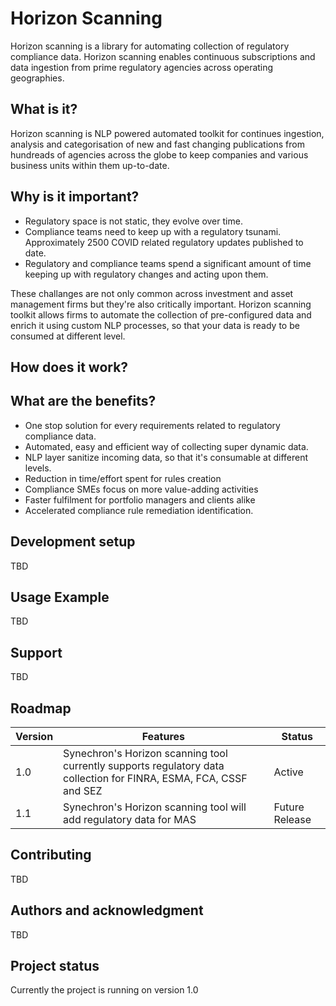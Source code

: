 # Horizon Scanning
Horizon scanning is a library for automating collection of regulatory compliance data.
Horizon scanning enables continuous subscriptions and data ingestion from prime regulatory agencies across operating geographies.

## What is it?
Horizon scanning is NLP powered automated toolkit for continues ingestion, analysis and categorisation of new and fast changing publications from hundreads of agencies across the globe to keep companies and various business units within them up-to-date. 

## Why is it important?
- Regulatory space is not static, they evolve over time.
- Compliance teams need to keep up with a regulatory tsunami. Approximately 2500 COVID related regulatory updates published to date.
- Regulatory and compliance teams spend a significant amount of time keeping up with regulatory changes and acting upon them.

These challanges are not only common across investment and asset management firms but they're also critically important. Horizon scanning toolkit allows firms to automate the collection of pre-configured data and enrich it using custom NLP processes, so that your data is ready to be consumed at different level.  

## How does it work?

## What are the benefits?
- One stop solution for every requirements related to regulatory compliance data. 
- Automated, easy and efficient way of collecting super dynamic data. 
- NLP layer sanitize incoming data, so that it's consumable at different levels. 
- Reduction in time/effort spent for rules creation
- Compliance SMEs focus on more value-adding activities
- Faster fulfilment for portfolio managers and clients alike
- Accelerated compliance rule remediation identification.


## Development setup
TBD

## Usage Example
TBD

## Support
TBD

## Roadmap
| Version | Features | Status |
| ------ | ------ | ------ | 
| 1.0 | Synechron's Horizon scanning tool currently supports regulatory data collection for FINRA, ESMA, FCA, CSSF and SEZ | Active |
| 1.1 | Synechron's Horizon scanning tool will add regulatory data for MAS | Future Release |

## Contributing
TBD

## Authors and acknowledgment
TBD

## Project status
Currently the project is running on version 1.0
